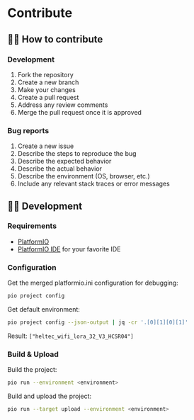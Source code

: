 # Contribute

## 👩‍💻 How to contribute

### Development

1. Fork the repository
2. Create a new branch
3. Make your changes
4. Create a pull request
5. Address any review comments
6. Merge the pull request once it is approved

### Bug reports

1. Create a new issue
2. Describe the steps to reproduce the bug
3. Describe the expected behavior
4. Describe the actual behavior
5. Describe the environment
(OS, browser, etc.)
6. Include any relevant stack traces or error messages

## 👷‍♀️ Development

### Requirements

* [PlatformIO](https://platformio.org/)
* [PlatformIO IDE](https://platformio.org/platformio-ide) for your favorite IDE

### Configuration

Get the merged platformio.ini configuration for debugging:

```bash
pio project config
```

Get default environment:

```bash
pio project config --json-output | jq -cr '.[0][1][0][1]'
```

Result: `["heltec_wifi_lora_32_V3_HCSR04"]`

### Build & Upload

Build the project:

```bash
pio run --environment <environment>
```

Build and upload the project:

```bash
pio run --target upload --environment <environment>
```
